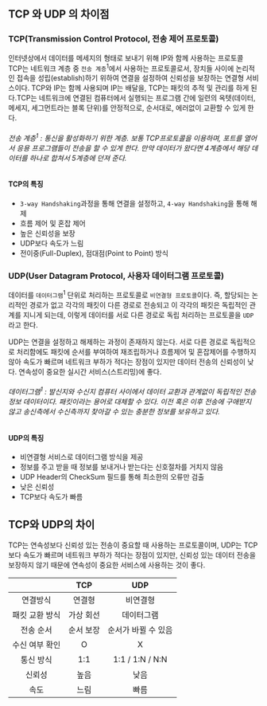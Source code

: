 ## TCP 와 UDP 의 차이점

### TCP(Transmission Control Protocol, 전송 제어 프로토콜)

인터넷상에서 데이터를 메세지의 형태로 보내기 위해 IP와 함께 사용하는 프로토콜
TCP는 네트워크 계층 중 `전송 계층`<sup>1</sup>에서 사용하는 프로토콜로서, 장치들 사이에 논리적인 접속을 성립(establish)하기 위하여 연결을 설정하여 신뢰성을 보장하는 연결형 서비스이다. TCP와 IP는 함께 사용되며 IP는 배달을, TCP는 패킷의 추적 및 관리를 하게 된다.TCP는 네트워크에 연결된 컴퓨터에서 실행되는 프로그램 간에 일련의 옥텟(데이터, 메세지, 세그먼트라는 블록 단위)를 안정적으로, 순서대로, 에러없이 교환할 수 있게 한다.

<h6 style="font-weight: 400">전송 계층<sup>1</sup> : 통신을 활성화하기 위한 계층. 보통 TCP프로토콜을 이용하며, 포트를 열어서 응용 프로그램들이 전송을 할 수 있게 한다. 만약 데이터가 왔다면 4계층에서 해당 데이터를 하나로 합쳐서 5계층에 던져 준다. </h6>

#### TCP의 특징

-   `3-way Handshaking`과정을 통해 연결을 설정하고, `4-way Handshaking`을 통해 해제
-   흐름 제어 및 혼잡 제어
-   높은 신뢰성을 보장
-   UDP보다 속도가 느림
-   전이중(Full-Duplex), 점대점(Point to Point) 방식

### UDP(User Datagram Protocol, 사용자 데이터그램 프로토콜)

데이터를 `데이터그램`<sup>1</sup> 단위로 처리하는 프로토콜로 `비연결형 프로토콜`이다. 즉, 할당되는 논리적인 경로가 없고 각각의 패킷이 다른 경로로 전송되고 이 각각의 패킷은 독립적인 관계를 지니게 되는데, 이렇게 데이터를 서로 다른 경로로 독립 처리하는 프로토콜을 `UDP`라고 한다.

UDP는 연결을 설정하고 해제하는 과정이 존재하지 않는다. 서로 다른 경로로 독립적으로 처리함에도 패킷에 순서를 부여하여 재조립하거나 흐름제어 및 혼잡제어를 수행하지 않아 속도가 빠르며 네트워크 부하가 적다는 장점이 있지만 데이터 전송의 신뢰성이 낮다. 연속성이 중요한 실시간 서비스(스트리밍)에 좋다.

<h6 style="font-weight: 400">데이터그램<sup>1</sup> : 발신지와 수신지 컴퓨터 사이에서 데이터 교환과 관계없이 독립적인 전송 정보 데이터이다. 패킷이라는 용어로 대체할 수 있다. 이전 혹은 이후 전송에 구애받지 않고 송신측에서 수신측까지 찾아갈 수 있는 충분한 정보를 보유하고 있다. </h6>

#### UDP의 특징

-   비연결형 서비스로 데이터그램 방식을 제공
-   정보를 주고 받을 때 정보를 보내거나 받는다는 신호절차를 거치지 않음
-   UDP Header의 CheckSum 필드를 통해 최소한의 오류만 검출
-   낮은 신뢰성
-   TCP보다 속도가 빠름

## TCP와 UDP의 차이

TCP는 연속성보다 신뢰성 있는 전송이 중요할 때 사용하는 프로토콜이며, UDP는 TCP보다 속도가 빠르며 네트워크 부하가 적다는 장점이 있지만, 신뢰성 있는 데이터 전송을 보장하지 않기 때문에 연속성이 중요한 서비스에 사용하는 것이 좋다.

|                |    TCP    |         UDP         |
| :------------: | :-------: | :-----------------: |
|    연결방식    |  연결형   |      비연결형       |
| 패킷 교환 방식 | 가상 회선 |     데이터그램      |
|   전송 순서    | 순서 보장 | 순서가 바뀔 수 있음 |
| 수신 여부 확인 |     O     |          X          |
|   통신 방식    |    1:1    |   1:1 / 1:N / N:N   |
|     신뢰성     |   높음    |        낮음         |
|      속도      |   느림    |        빠름         |
